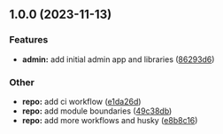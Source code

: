 ## 1.0.0 (2023-11-13)


### Features

* **admin:** add initial admin app and libraries ([86293d6](https://github.com/jasonruesch/jasonruesch/commit/86293d62b40266d140c5bdd0a068069977b7f235))


### Other

* **repo:** add ci workflow ([e1da26d](https://github.com/jasonruesch/jasonruesch/commit/e1da26d7de788c45f225cb4f86b8bf032779a38a))
* **repo:** add module boundaries ([49c38db](https://github.com/jasonruesch/jasonruesch/commit/49c38db5d6219d019e48be9557a261fc89361cc9))
* **repo:** add more workflows and husky ([e8b8c16](https://github.com/jasonruesch/jasonruesch/commit/e8b8c16bdc37df28b5137265538ff94f0c841f5c))
